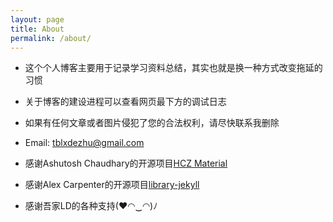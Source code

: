 ```yaml
---
layout: page
title: About
permalink: /about/
---
```



* 这个个人博客主要用于记录学习资料总结，其实也就是换一种方式改变拖延的习惯
* 关于博客的建设进程可以查看网页最下方的调试日志

* 如果有任何文章或者图片侵犯了您的合法权利，请尽快联系我删除
* Email:  tblxdezhu@gmail.com

* 感谢Ashutosh Chaudhary的开源项目[HCZ Material](https://github.com/codeasashu/hcz-jekyll-blog)
* 感谢Alex Carpenter的开源项目[library-jekyll](https://github.com/alexcarpenter/library-jekyll-theme)
* 感谢吾家LD的各种支持(♥◠‿◠)ﾉ



